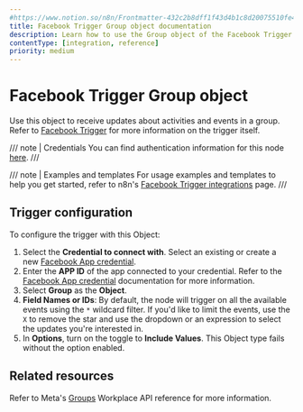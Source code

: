 ```yaml
---
#https://www.notion.so/n8n/Frontmatter-432c2b8dff1f43d4b1c8d20075510fe4
title: Facebook Trigger Group object documentation
description: Learn how to use the Group object of the Facebook Trigger node in n8n. Follow technical documentation to integrate the Facebook Trigger node's Group object into your workflows.
contentType: [integration, reference]
priority: medium
---
```


# Facebook Trigger Group object

Use this object to receive updates about activities and events in a group. Refer to [Facebook Trigger](/integrations/builtin/trigger-nodes/n8n-nodes-base.facebooktrigger/index.md) for more information on the trigger itself.

/// note | Credentials
You can find authentication information for this node [here](/integrations/builtin/credentials/facebookapp.md).
///

///  note  | Examples and templates
For usage examples and templates to help you get started, refer to n8n's [Facebook Trigger integrations](https://n8n.io/integrations/facebook-trigger/) page.
///

## Trigger configuration

To configure the trigger with this Object:

1. Select the **Credential to connect with**. Select an existing or create a new [Facebook App credential](/integrations/builtin/credentials/facebookapp.md).
1. Enter the **APP ID** of the app connected to your credential. Refer to the [Facebook App credential](/integrations/builtin/credentials/facebookapp.md) documentation for more information.
1. Select **Group** as the **Object**.
1. **Field Names or IDs**: By default, the node will trigger on all the available events using the `*` wildcard filter. If you'd like to limit the events, use the `X` to remove the star and use the dropdown or an expression to select the updates you're interested in.
1. In **Options**, turn on the toggle to **Include Values**. This Object type fails without the option enabled.

## Related resources

Refer to Meta's [Groups](https://developers.facebook.com/docs/workplace/reference/webhooks/#groups) Workplace API reference for more information.
